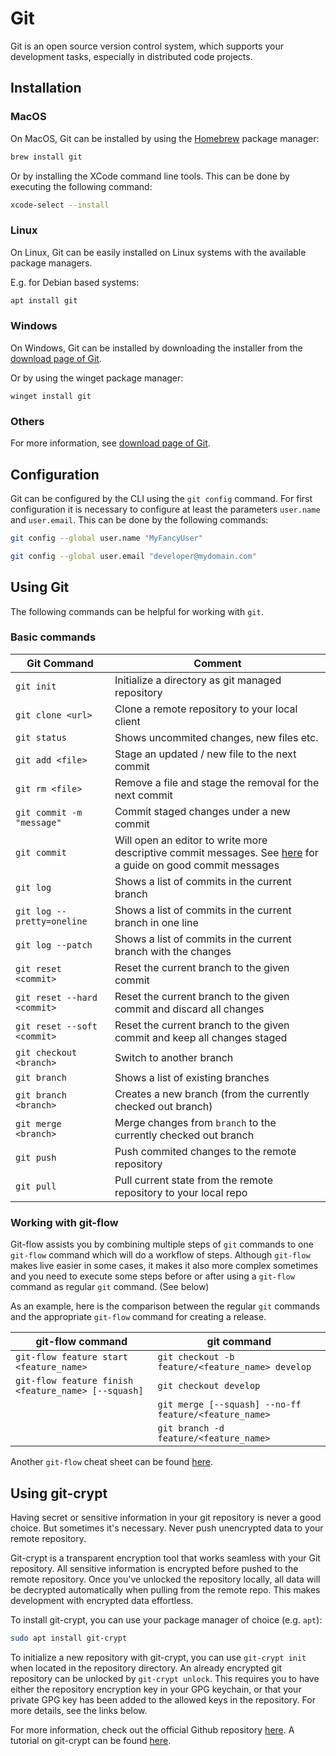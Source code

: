 # Git

Git is an open source version control system, which supports your development tasks, especially in distributed code projects.

## Installation

### MacOS

On MacOS, Git can be installed by using the [Homebrew](https://brew.sh/) package manager:

```sh
brew install git
```

Or by installing the XCode command line tools. This can be done by executing the following command:

```sh
xcode-select --install
```

### Linux

On Linux, Git can be easily installed on Linux systems with the available package managers.

E.g. for Debian based systems:

```sh
apt install git
```

### Windows

On Windows, Git can be installed by downloading the installer from the [download page of Git](https://git-scm.com/downloads).

Or by using the winget package manager:

```pwsh
winget install git
```

### Others

For more information, see [download page of Git](https://git-scm.com/downloads).

## Configuration

Git can be configured by the CLI using the `git config` command. For first configuration it is necessary to configure at least the parameters `user.name` and `user.email`. This
can be done by the following commands:

```bash
git config --global user.name "MyFancyUser"
```

```bash
git config --global user.email "developer@mydomain.com"
```

## Using Git

The following commands can be helpful for working with `git`.

### Basic commands

| Git Command | Comment |
| --- | --- |
| `git init` | Initialize a directory as git managed repository |
| `git clone <url>` | Clone a remote repository to your local client |
| `git status` | Shows uncommited changes, new files etc. |
| `git add <file>` | Stage an updated / new file to the next commit |
| `git rm <file>` | Remove a file and stage the removal for the next commit |
| `git commit -m "message"` | Commit staged changes under a new commit |
| `git commit` | Will open an editor to write more descriptive commit messages. See [here](https://cbea.ms/git-commit/) for a guide on good commit messages |
| `git log` | Shows a list of commits in the current branch |
| `git log --pretty=oneline` | Shows a list of commits in the current branch in one line |
| `git log --patch` | Shows a list of commits in the current branch with the changes |
| `git reset <commit>` | Reset the current branch to the given commit |
| `git reset --hard <commit>` | Reset the current branch to the given commit and discard all changes |
| `git reset --soft <commit>` | Reset the current branch to the given commit and keep all changes staged |
| `git checkout <branch>` | Switch to another branch |
| `git branch` | Shows a list of existing branches |
| `git branch <branch>` | Creates a new branch (from the currently checked out branch) |
| `git merge <branch>` | Merge changes from `branch` to the currently checked out branch |
| `git push` | Push commited changes to the remote repository |
| `git pull` | Pull current state from the remote repository to your local repo |

### Working with git-flow

Git-flow assists you by combining multiple steps of `git` commands to one `git-flow` command
which will do a workflow of steps. Although `git-flow` makes live easier in some cases,
it makes it also more complex sometimes and you need to execute some steps before or after using
a `git-flow` command as regular `git` command. (See below)

As an example, here is the comparison between the regular `git` commands and the appropriate
`git-flow` command for creating a release.

| git-flow command                                    | git command                                           |
| --------------------------------------------------- | ----------------------------------------------------- |
| `git-flow feature start <feature_name>`             | `git checkout -b feature/<feature_name> develop`      |
| `git-flow feature finish <feature_name> [--squash]` | `git checkout develop`                                |
|                                                     | `git merge [--squash] --no-ff feature/<feature_name>` |
|                                                     | `git branch -d feature/<feature_name>`                |

Another `git-flow` cheat sheet can be found [here](https://danielkummer.github.io/git-flow-cheatsheet/).

## Using git-crypt

Having secret or sensitive information in your git repository is never a good choice. But
sometimes it's necessary. Never push unencrypted data to your remote repository.

Git-crypt is a transparent encryption tool that works seamless with your Git repository. All sensitive
information is encrypted before pushed to the remote repository. Once you've unlocked the
repository locally, all data will be decrypted automatically when pulling from the remote
repo. This makes development with encrypted data effortless.

To install git-crypt, you can use your package manager of choice (e.g. `apt`):

```bash
sudo apt install git-crypt
```

To initialize a new repository with git-crypt, you can use `git-crypt init` when located in the
repository directory. An already encrypted git repository can be unlocked by `git-crypt unlock`.
This requires you to have either the repository encryption key in your GPG keychain, or that
your private GPG key has been added to the allowed keys in the repository. For more details,
see the links below.

For more information, check out the official Github repository [here](https://github.com/AGWA/git-crypt).
A tutorial on git-crypt can be found [here](https://thedatabaseme.de/2022/04/13/lets-keep-this-our-secret-transparent-git-encryption-using-git-crypt/).
